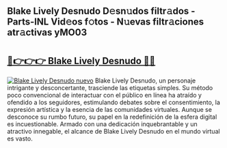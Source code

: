 ## Blake Lively Desnudo D𝚎sn𝚞dos filtr𝚊dos - Parts-lNL Vid𝚎os f𝚘tos - N𝚞evas filtr𝚊ciones atr𝚊ctivas yMO03

# <h2><a href="http://mb5cmm.tromn.icu/?c=Blake+Lively+Desnudo">🔗👉👉👉 Blake Lively Desnudo 🔗🔗</a></h2>

[![Blake Lively Desnudo nuevo](https://i.imgur.com/pEAQMta.gif)](http://mb5cmm.tromn.icu/?c=Blake+Lively+Desnudo)
Blake Lively Desnudo, un personaje intrigante y desconcertante, trasciende las etiquetas simples. Su método poco convencional de interactuar con el público en línea ha atraído y ofendido a los seguidores, estimulando debates sobre el consentimiento, la expresión artística y la esencia de las comunidades virtuales. Aunque se desconoce su rumbo futuro, su papel en la redefinición de la esfera digital es incuestionable. Armado con una dedicación inquebrantable y un atractivo innegable, el alcance de Blake Lively Desnudo en el mundo virtual es vasto.
